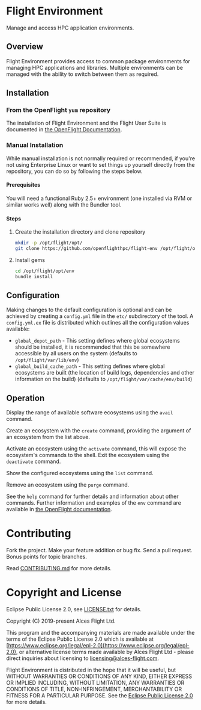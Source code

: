 # Flight Environment

Manage and access HPC application environments.

## Overview

Flight Environment provides access to common package environments for
managing HPC applications and libraries. Multiple environments can be
managed with the ability to switch between them as required.

## Installation

### From the OpenFlight `yum` repository

The installation of Flight Environment and the Flight User Suite is documented in [the OpenFlight Documentation](https://use.openflighthpc.org/en/latest/installing-user-suite/install.html#installing-flight-user-suite).

### Manual Installation

While manual installation is not normally required or recommended, if you're not using Enterprise Linux or want to set things up yourself directly from the repository, you can do so by following the steps below.

#### Prerequisites

You will need a functional Ruby 2.5+ environment (one installed via RVM or similar works well) along with the Bundler tool.

#### Steps

1. Create the installation directory and clone repository

    ```bash
    mkdir -p /opt/flight/opt/
    git clone https://github.com/openflighthpc/flight-env /opt/flight/opt/env
    ```

2. Install gems
   
    ```bash
    cd /opt/flight/opt/env
    bundle install
    ```

## Configuration

Making changes to the default configuration is optional and can be achieved by creating a `config.yml` file in the `etc/` subdirectory
of the tool.  A `config.yml.ex` file is distributed which outlines all the configuration values available:

 * `global_depot_path` - This setting defines where global ecosystems should be installed, it is recommended that this be somewhere accessible by all users on the system (defaults to `/opt/flight/var/lib/env`)
 * `global_build_cache_path` - This setting defines where global ecosystems are built (the location of build logs, dependencies and other information on the build) (defaults to `/opt/flight/var/cache/env/build`)

## Operation

Display the range of available software ecosystems using the `avail` command.

Create an ecosystem with the `create` command, providing the argument of an ecosystem from the list above. 

Activate an ecosystem using the `activate` command, this will expose the ecosystem's commands to the shell. Exit the ecosystem using the `deactivate` command.

Show the configured ecosystems using the `list` command.

Remove an ecosystem using the `purge` command.

See the `help` command for further details and information about other commands. Further information and examples of the `env` command are available in [the OpenFlight documentation](https://use.openflighthpc.org/en/latest/working-with-user-suite/flight-environment.html).

# Contributing

Fork the project. Make your feature addition or bug fix. Send a pull
request. Bonus points for topic branches.

Read [CONTRIBUTING.md](CONTRIBUTING.md) for more details.

# Copyright and License

Eclipse Public License 2.0, see [LICENSE.txt](LICENSE.txt) for details.

Copyright (C) 2019-present Alces Flight Ltd.

This program and the accompanying materials are made available under
the terms of the Eclipse Public License 2.0 which is available at
[https://www.eclipse.org/legal/epl-2.0](https://www.eclipse.org/legal/epl-2.0),
or alternative license terms made available by Alces Flight Ltd -
please direct inquiries about licensing to
[licensing@alces-flight.com](mailto:licensing@alces-flight.com).

Flight Environment is distributed in the hope that it will be
useful, but WITHOUT WARRANTIES OR CONDITIONS OF ANY KIND, EITHER
EXPRESS OR IMPLIED INCLUDING, WITHOUT LIMITATION, ANY WARRANTIES OR
CONDITIONS OF TITLE, NON-INFRINGEMENT, MERCHANTABILITY OR FITNESS FOR
A PARTICULAR PURPOSE. See the [Eclipse Public License 2.0](https://opensource.org/licenses/EPL-2.0) for more
details.

